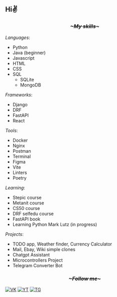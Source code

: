 ## Hi✌ 
### <p align=center><i>~~~~~~~~~~~My skills~~~~~~~~~~~</i></p>

*Languages*:
- Python
- Java (beginner)
- Javascript
- HTML
- CSS
- SQL
  - SQLite
  - MongoDB

*Frameworks*:
- Django
- DRF
- FastAPI
- React

*Tools*:
- Docker
- Nginx
- Postman
- Terminal
- Figma
- Vite
- Linters
- Poetry

*Learning*:
- Stepic course
- Metanit course
- CS50 course
- DRF selfedu course
- FastAPI book
- Learning Python Mark Lutz (in progress)

*Projects*:
- TODO app, Weather finder, Currency Сalculator
- Mail, Ebay, Wiki simple clones
- Chatgpt Assistant
- Microcontrollers Project
- Telegram Converter Bot

### <p align=center><i>~~~~~~~~~~~Follow me~~~~~~~~~~~</i></p>

[![VK](https://img.shields.io/badge/-VK-pink?style=for-the-badge&logo=vk&logoColor=blue)](https://vk.com/kematin)
[![YT](https://img.shields.io/badge/-Youtube-pink?style=for-the-badge&logo=Youtube&logoColor=red)](https://www.youtube.com/channel/UCl7iXtUkWgJsLgZgovCBChg)
[![TG](https://img.shields.io/badge/-Telegram-pink?style=for-the-badge&logo=telegram&logoColor=blue)](https://t.me/kematinl)
